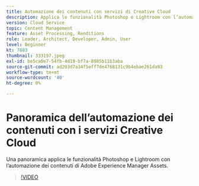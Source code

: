 ```yaml
---
title: Automazione dei contenuti con servizi di Creative Cloud
description: Applica le funzionalità Photoshop e Lightroom con l’automazione dei contenuti di Adobe Experience Manager Assets.
version: Cloud Service
topic: Content Management
feature: Asset Processing, Renditions
role: Leader, Architect, Developer, Admin, User
level: Beginner
kt: 7803
thumbnail: 333197.jpeg
exl-id: be5ca0e7-54fb-4d19-bf7a-8985b11b3aba
source-git-commit: ad203d7a34f5eff7de4768131c9b4ebae261da93
workflow-type: tm+mt
source-wordcount: '40'
ht-degree: 0%

---
```


# Panoramica dell’automazione dei contenuti con i servizi Creative Cloud

Una panoramica applica le funzionalità Photoshop e Lightroom con l’automazione dei contenuti di Adobe Experience Manager Assets.

>[!VIDEO](https://video.tv.adobe.com/v/333197?quality=12&learn=on)
